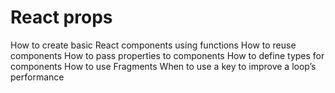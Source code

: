# React props
How to create basic React components using functions
How to reuse components
How to pass properties to components
How to define types for components
How to use Fragments
When to use a key to improve a loop’s performance

